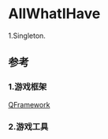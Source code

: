 # AllWhatIHave
1.Singleton.

## 参考
### 1.游戏框架
[QFramework](https://github.com/lingllting/QFramework)  
### 2.游戏工具